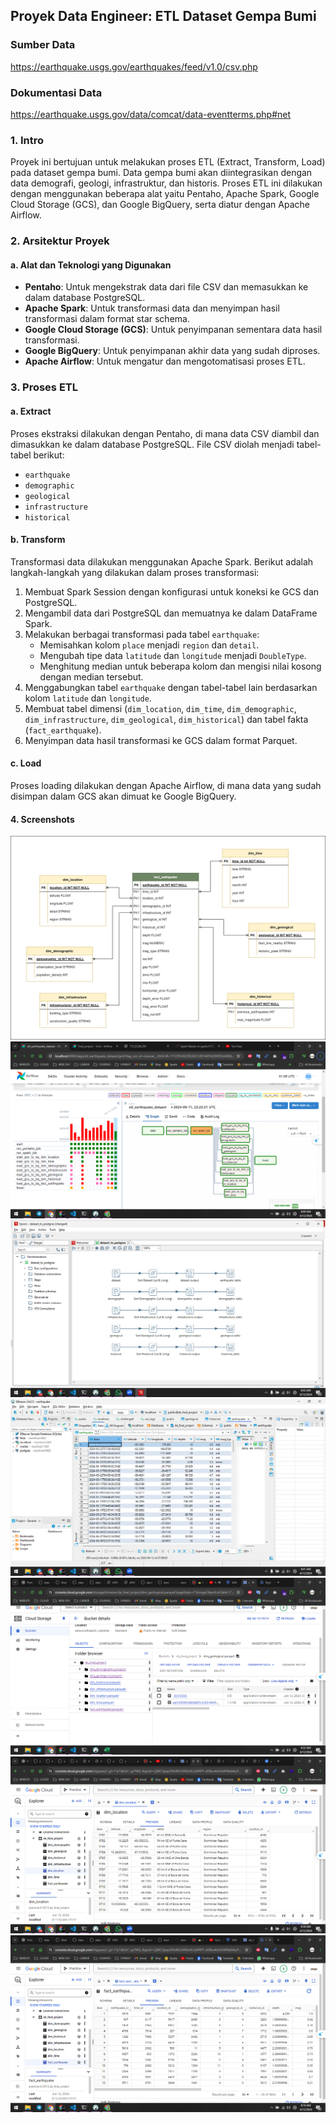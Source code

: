 ## Proyek Data Engineer: ETL Dataset Gempa Bumi

### Sumber Data
https://earthquake.usgs.gov/earthquakes/feed/v1.0/csv.php

### Dokumentasi Data
https://earthquake.usgs.gov/data/comcat/data-eventterms.php#net

### 1. Intro

Proyek ini bertujuan untuk melakukan proses ETL (Extract, Transform, Load) pada dataset gempa bumi. Data gempa bumi akan diintegrasikan dengan data demografi, geologi, infrastruktur, dan historis. Proses ETL ini dilakukan dengan menggunakan beberapa alat yaitu Pentaho, Apache Spark, Google Cloud Storage (GCS), dan Google BigQuery, serta diatur dengan Apache Airflow.

### 2. Arsitektur Proyek

#### a. Alat dan Teknologi yang Digunakan
- **Pentaho**: Untuk mengekstrak data dari file CSV dan memasukkan ke dalam database PostgreSQL.
- **Apache Spark**: Untuk transformasi data dan menyimpan hasil transformasi dalam format star schema.
- **Google Cloud Storage (GCS)**: Untuk penyimpanan sementara data hasil transformasi.
- **Google BigQuery**: Untuk penyimpanan akhir data yang sudah diproses.
- **Apache Airflow**: Untuk mengatur dan mengotomatisasi proses ETL.

### 3. Proses ETL

#### a. Extract
Proses ekstraksi dilakukan dengan Pentaho, di mana data CSV diambil dan dimasukkan ke dalam database PostgreSQL. File CSV diolah menjadi tabel-tabel berikut:
- `earthquake`
- `demographic`
- `geological`
- `infrastructure`
- `historical`

#### b. Transform
Transformasi data dilakukan menggunakan Apache Spark. Berikut adalah langkah-langkah yang dilakukan dalam proses transformasi:
1. Membuat Spark Session dengan konfigurasi untuk koneksi ke GCS dan PostgreSQL.
2. Mengambil data dari PostgreSQL dan memuatnya ke dalam DataFrame Spark.
3. Melakukan berbagai transformasi pada tabel `earthquake`:
   - Memisahkan kolom `place` menjadi `region` dan `detail`.
   - Mengubah tipe data `latitude` dan `longitude` menjadi `DoubleType`.
   - Menghitung median untuk beberapa kolom dan mengisi nilai kosong dengan median tersebut.
4. Menggabungkan tabel `earthquake` dengan tabel-tabel lain berdasarkan kolom `latitude` dan `longitude`.
5. Membuat tabel dimensi (`dim_location`, `dim_time`, `dim_demographic`, `dim_infrastructure`, `dim_geological`, `dim_historical`) dan tabel fakta (`fact_earthquake`).
6. Menyimpan data hasil transformasi ke GCS dalam format Parquet.

#### c. Load
Proses loading dilakukan dengan Apache Airflow, di mana data yang sudah disimpan dalam GCS akan dimuat ke Google BigQuery.

#### 4. Screenshots

![](erd-data-warehouse.jpg)
![](screenshots/airflow.png)
![](screenshots/pentaho.png)
![](screenshots/database.png)
![](screenshots/gcs.png)
![](screenshots/bigquery.png)
![](screenshots/bigquery2.png)
